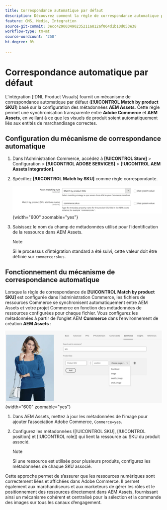 ```yaml
---
title: Correspondance automatique par défaut
description: Découvrez comment la règle de correspondance automatique par défaut permet une synchronisation transparente entre Adobe Commerce et les visuels de produit, en veillant à ce que les ressources soient automatiquement liées aux entités de marchandisage appropriées.
feature: CMS, Media, Integration
source-git-commit: 3ecc429003490235211a812af064d1b10d053e38
workflow-type: tm+mt
source-wordcount: '258'
ht-degree: 0%

---
```



# Correspondance automatique par défaut

L’intégration [!DNL Product Visuals] fournit un mécanisme de correspondance automatique par défaut (**[!UICONTROL Match by product SKU]**) basé sur la configuration des métadonnées **AEM Assets**. Cette règle permet une synchronisation transparente entre **Adobe Commerce** et **AEM Assets**, en veillant à ce que les visuels de produit soient automatiquement liés aux entités de marchandisage correctes.


## Configuration du mécanisme de correspondance automatique

1. Dans l’Administration Commerce, accédez à **[!UICONTROL Store]** > Configuration > **[!UICONTROL ADOBE SERVICES]** > **[!UICONTROL AEM Assets Integration]**.

1. Spécifiez **[!UICONTROL Match by SKU]** comme règle correspondante.

   ![règle de rapprochement automatisé par défaut](../assets/ootb-matching-rule.png){width="600" zoomable="yes"}

1. Saisissez le nom du champ de métadonnées utilisé pour l’identification de la ressource dans AEM Assets.

   >[!NOTE]
   >
   > Si le processus d’intégration standard a été suivi, cette valeur doit être définie sur `commerce:skus`.

## Fonctionnement du mécanisme de correspondance automatique

Lorsque la règle de correspondance de **[!UICONTROL Match by product SKU]** est configurée dans l’administration Commerce, les fichiers de ressources Commerce se synchronisent automatiquement entre AEM Assets et votre projet Commerce en fonction des métadonnées de ressources configurées pour chaque fichier. Vous configurez les métadonnées à partir de l’onglet AEM **Commerce** dans l’environnement de création **AEM Assets** :

![ Exemple de métadonnées ](../assets/example-metadata.png){width="600" zoomable="yes"}

1. Dans AEM Assets, mettez à jour les métadonnées de l’image pour ajouter l’association Adobe Commerce, `Commerce=yes`.

1. Configurez les métadonnées ([!UICONTROL SKU], [!UICONTROL position] et [!UICONTROL role]) qui lient la ressource au SKU du produit associé.

   >[!NOTE]
   >
   > Si une ressource est utilisée pour plusieurs produits, configurez les métadonnées de chaque SKU associé.

Cette approche permet de s’assurer que les ressources numériques sont correctement liées et affichées dans Adobe Commerce. Il permet également aux marchandiseurs et aux marketeurs de gérer les rôles et le positionnement des ressources directement dans AEM Assets, fournissant ainsi un mécanisme cohérent et centralisé pour la sélection et la commande des images sur tous les canaux d’engagement.
